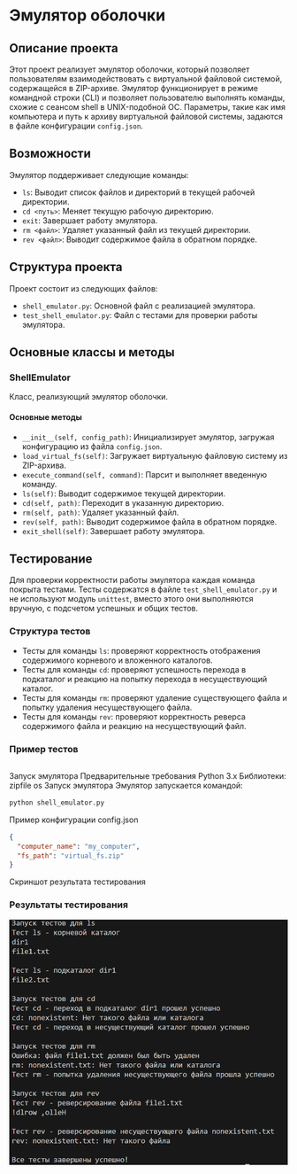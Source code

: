 # Эмулятор оболочки

## Описание проекта
Этот проект реализует эмулятор оболочки, который позволяет пользователям взаимодействовать с виртуальной файловой системой, содержащейся в ZIP-архиве. Эмулятор функционирует в режиме командной строки (CLI) и позволяет пользователю выполнять команды, схожие с сеансом shell в UNIX-подобной ОС. Параметры, такие как имя компьютера и путь к архиву виртуальной файловой системы, задаются в файле конфигурации `config.json`.

## Возможности
Эмулятор поддерживает следующие команды:
- `ls`: Выводит список файлов и директорий в текущей рабочей директории.
- `cd <путь>`: Меняет текущую рабочую директорию.
- `exit`: Завершает работу эмулятора.
- `rm <файл>`: Удаляет указанный файл из текущей директории.
- `rev <файл>`: Выводит содержимое файла в обратном порядке.

## Структура проекта
Проект состоит из следующих файлов:
- `shell_emulator.py`: Основной файл с реализацией эмулятора.
- `test_shell_emulator.py`: Файл с тестами для проверки работы эмулятора.

## Основные классы и методы

### ShellEmulator
Класс, реализующий эмулятор оболочки.

#### Основные методы
- `__init__(self, config_path)`: Инициализирует эмулятор, загружая конфигурацию из файла `config.json`.
- `load_virtual_fs(self)`: Загружает виртуальную файловую систему из ZIP-архива.
- `execute_command(self, command)`: Парсит и выполняет введенную команду.
- `ls(self)`: Выводит содержимое текущей директории.
- `cd(self, path)`: Переходит в указанную директорию.
- `rm(self, path)`: Удаляет указанный файл.
- `rev(self, path)`: Выводит содержимое файла в обратном порядке.
- `exit_shell(self)`: Завершает работу эмулятора.

## Тестирование
Для проверки корректности работы эмулятора каждая команда покрыта тестами. Тесты содержатся в файле `test_shell_emulator.py` и не используют модуль `unittest`, вместо этого они выполняются вручную, с подсчетом успешных и общих тестов.

### Структура тестов
- Тесты для команды `ls`: проверяют корректность отображения содержимого корневого и вложенного каталогов.
- Тесты для команды `cd`: проверяют успешность перехода в подкаталог и реакцию на попытку перехода в несуществующий каталог.
- Тесты для команды `rm`: проверяют удаление существующего файла и попытку удаления несуществующего файла.
- Тесты для команды `rev`: проверяют корректность реверса содержимого файла и реакцию на несуществующий файл.

### Пример тестов
```python
```

Запуск эмулятора
Предварительные требования
Python 3.x
Библиотеки:
zipfile
os
Запуск эмулятора
Эмулятор запускается командой:

```bash
python shell_emulator.py
```
Пример конфигурации config.json
```json
{
  "computer_name": "my_computer",
  "fs_path": "virtual_fs.zip"
}
```
Скриншот результата тестирования
### Результаты тестирования
![Скриншот результата](photo/Снимок%20экрана%202024-11-07%20114022.png)





